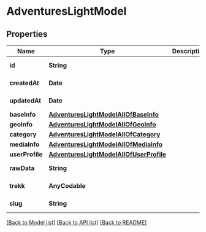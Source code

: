 # AdventuresLightModel

## Properties
Name | Type | Description | Notes
------------ | ------------- | ------------- | -------------
**id** | **String** |  | [optional] [readonly] 
**createdAt** | **Date** |  | [optional] [readonly] 
**updatedAt** | **Date** |  | [optional] [readonly] 
**baseInfo** | [**AdventuresLightModelAllOfBaseInfo**](AdventuresLightModelAllOfBaseInfo.md) |  | [optional] 
**geoInfo** | [**AdventuresLightModelAllOfGeoInfo**](AdventuresLightModelAllOfGeoInfo.md) |  | [optional] 
**category** | [**AdventuresLightModelAllOfCategory**](AdventuresLightModelAllOfCategory.md) |  | [optional] 
**mediaInfo** | [**AdventuresLightModelAllOfMediaInfo**](AdventuresLightModelAllOfMediaInfo.md) |  | [optional] 
**userProfile** | [**AdventuresLightModelAllOfUserProfile**](AdventuresLightModelAllOfUserProfile.md) |  | [optional] 
**rawData** | **String** |  | [optional] [readonly] 
**trekk** | **AnyCodable** |  | [optional] [readonly] 
**slug** | **String** |  | [optional] [readonly] 

[[Back to Model list]](../README.md#documentation-for-models) [[Back to API list]](../README.md#documentation-for-api-endpoints) [[Back to README]](../README.md)


